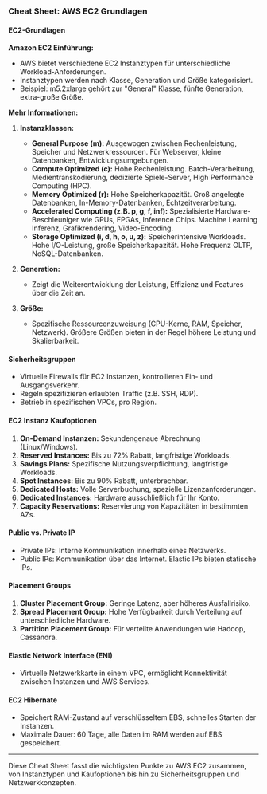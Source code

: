 ### Cheat Sheet: AWS EC2 Grundlagen

#### EC2-Grundlagen

**Amazon EC2 Einführung:**
- AWS bietet verschiedene EC2 Instanztypen für unterschiedliche Workload-Anforderungen.
- Instanztypen werden nach Klasse, Generation und Größe kategorisiert.
- Beispiel: m5.2xlarge gehört zur "General" Klasse, fünfte Generation, extra-große Größe.

**Mehr Informationen:**
1. **Instanzklassen:**
   - **General Purpose (m):** Ausgewogen zwischen Rechenleistung, Speicher und Netzwerkressourcen. Für Webserver, kleine Datenbanken, Entwicklungsumgebungen.
   - **Compute Optimized (c):** Hohe Rechenleistung. Batch-Verarbeitung, Medientranskodierung, dedizierte Spiele-Server, High Performance Computing (HPC).
   - **Memory Optimized (r):** Hohe Speicherkapazität. Groß angelegte Datenbanken, In-Memory-Datenbanken, Echtzeitverarbeitung.
   - **Accelerated Computing (z.B. p, g, f, inf):** Spezialisierte Hardware-Beschleuniger wie GPUs, FPGAs, Inference Chips. Machine Learning Inferenz, Grafikrendering, Video-Encoding.
   - **Storage Optimized (i, d, h, o, u, z):** Speicherintensive Workloads. Hohe I/O-Leistung, große Speicherkapazität. Hohe Frequenz OLTP, NoSQL-Datenbanken.

2. **Generation:**
   - Zeigt die Weiterentwicklung der Leistung, Effizienz und Features über die Zeit an.

3. **Größe:**
   - Spezifische Ressourcenzuweisung (CPU-Kerne, RAM, Speicher, Netzwerk). Größere Größen bieten in der Regel höhere Leistung und Skalierbarkeit.

#### Sicherheitsgruppen

- Virtuelle Firewalls für EC2 Instanzen, kontrollieren Ein- und Ausgangsverkehr.
- Regeln spezifizieren erlaubten Traffic (z.B. SSH, RDP).
- Betrieb in spezifischen VPCs, pro Region.

#### EC2 Instanz Kaufoptionen

1. **On-Demand Instanzen:** Sekundengenaue Abrechnung (Linux/Windows).
2. **Reserved Instances:** Bis zu 72% Rabatt, langfristige Workloads.
3. **Savings Plans:** Spezifische Nutzungsverpflichtung, langfristige Workloads.
4. **Spot Instances:** Bis zu 90% Rabatt, unterbrechbar.
5. **Dedicated Hosts:** Volle Serverbuchung, spezielle Lizenzanforderungen.
6. **Dedicated Instances:** Hardware ausschließlich für Ihr Konto.
7. **Capacity Reservations:** Reservierung von Kapazitäten in bestimmten AZs.

#### Public vs. Private IP

- Private IPs: Interne Kommunikation innerhalb eines Netzwerks.
- Public IPs: Kommunikation über das Internet. Elastic IPs bieten statische IPs.

#### Placement Groups

1. **Cluster Placement Group:** Geringe Latenz, aber höheres Ausfallrisiko.
2. **Spread Placement Group:** Hohe Verfügbarkeit durch Verteilung auf unterschiedliche Hardware.
3. **Partition Placement Group:** Für verteilte Anwendungen wie Hadoop, Cassandra.

#### Elastic Network Interface (ENI)

- Virtuelle Netzwerkkarte in einem VPC, ermöglicht Konnektivität zwischen Instanzen und AWS Services.

#### EC2 Hibernate

- Speichert RAM-Zustand auf verschlüsseltem EBS, schnelles Starten der Instanzen.
- Maximale Dauer: 60 Tage, alle Daten im RAM werden auf EBS gespeichert.

---

Diese Cheat Sheet fasst die wichtigsten Punkte zu AWS EC2 zusammen, von Instanztypen und Kaufoptionen bis hin zu Sicherheitsgruppen und Netzwerkkonzepten.
